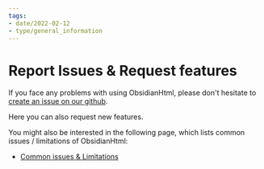 ```yaml
---
tags:
- date/2022-02-12
- type/general_information
---
```

# Report Issues & Request features   
   
If you face any problems with using ObsidianHtml, please don't hesitate to [create an issue on our github](https://github.com/obsidian-html/obsidian-html/issues).   
   
Here you can also request new features.    
   
You might also be interested in the following page, which lists common issues / limitations of ObsidianHtml:   
   
- [Common issues & Limitations](../General%20Information/Common%20issues%20%26%20Limitations.md)   
